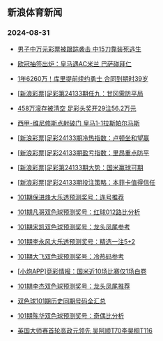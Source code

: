 ## 新浪体育新闻 
### 2024-08-31

+ [男子中万元彩票被跟踪袭击 中15刀靠装死逃生](https://sports.sina.com.cn/l/2024-08-30/doc-incmkivv9307383.shtml)

+ [欧冠抽签出炉：皇马遇AC米兰 巴萨碰拜仁](https://sports.sina.com.cn/g/pl/2024-08-30/doc-incmkqcq0437527.shtml)

+ [1年6260万！库里提前续约勇士 合同到期时39岁](https://sports.sina.com.cn/basketball/nba/2024-08-30/doc-incmkumq2450638.shtml)

+ [[新浪彩票]足彩第24133期任九：甘冈需防平局](https://sports.sina.com.cn/l/2024-08-30/doc-incmkqcq0411203.shtml)

+ [458万滚存被清空 足彩头奖开29注56.2万元](https://sports.sina.com.cn/l/2024-08-30/doc-incmkqcq0407238.shtml)

+ [西甲-维尼修斯点射破门 皇马1-1拉斯帕尔马斯](https://sports.sina.com.cn/g/laliga/2024-08-30/doc-incmkqct9209979.shtml)

+ [[新浪彩票]足彩24133期冷热指数：卢顿坐和望赢](https://sports.sina.com.cn/l/2024-08-30/doc-incmkqct9198053.shtml)

+ [[新浪彩票]足彩24133期盈亏指数：里昂重点防平](https://sports.sina.com.cn/l/2024-08-30/doc-incmkqcn3635618.shtml)

+ [[新浪彩票]足彩第24133期大势：国米赢球可期](https://sports.sina.com.cn/l/2024-08-30/doc-incmkqcq0410496.shtml)

+ [[新浪彩票]足彩24133期投注策略：本菲卡值得信任](https://sports.sina.com.cn/l/2024-08-30/doc-incmkqcn3636361.shtml)

+ [101期保进烽大乐透预测奖号：连号推荐](https://sports.sina.com.cn/l/2024-08-30/doc-incmmmik6518511.shtml)

+ [101期凡哥双色球预测奖号：红球012路比分析](https://sports.sina.com.cn/l/2024-08-30/doc-incmmezm9032285.shtml)

+ [101期宋凯双色球预测奖号：龙头凤尾参考](https://sports.sina.com.cn/l/2024-08-30/doc-incmmezm9035373.shtml)

+ [101期李永风大乐透预测奖号：精选一注5+2](https://sports.sina.com.cn/l/2024-08-30/doc-incmmmin3273976.shtml)

+ [101期大飞双色球预测奖号：冷热码参考](https://sports.sina.com.cn/l/2024-08-30/doc-incmmezm9032918.shtml)

+ [[小炮APP]竞彩情报：国米近10场比赛仅1场白卷](https://sports.sina.com.cn/l/2024-08-30/doc-incmkumn0380546.shtml)

+ [101期李杰双色球预测奖号：龙头凤尾推荐](https://sports.sina.com.cn/l/2024-08-30/doc-incmmeze3442135.shtml)

+ [双色球101期历史同期号码全汇总](https://sports.sina.com.cn/l/2024-08-30/doc-incmmezm9037122.shtml)

+ [101期陈华双色球预测奖号：奇偶比分析](https://sports.sina.com.cn/l/2024-08-30/doc-incmmeze3441100.shtml)

+ [英国大师赛首轮高政元领先 吴阿顺T70李昊桐T116](https://sports.sina.com.cn/golf/epgatour/2024-08-30/doc-incmkqct9228466.shtml)

